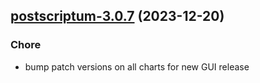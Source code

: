 

## [postscriptum-3.0.7](https://github.com/truecharts/charts/compare/postscriptum-3.0.6...postscriptum-3.0.7) (2023-12-20)

### Chore

- bump patch versions on all charts for new GUI release
  
  
